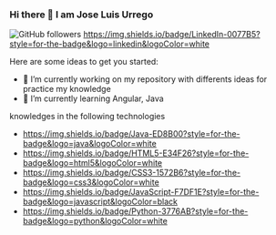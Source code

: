 ### Hi there 👋 I am Jose Luis Urrego

![GitHub followers](https://img.shields.io/github/followers/joseurrego?style=social)
https://img.shields.io/badge/LinkedIn-0077B5?style=for-the-badge&logo=linkedin&logoColor=white


Here are some ideas to get you started:

- 🔭 I’m currently working on my repository with differents ideas for practice my knowledge
- 🌱 I’m currently learning Angular, Java

knowledges in the following technologies


- https://img.shields.io/badge/Java-ED8B00?style=for-the-badge&logo=java&logoColor=white
- https://img.shields.io/badge/HTML5-E34F26?style=for-the-badge&logo=html5&logoColor=white
- https://img.shields.io/badge/CSS3-1572B6?style=for-the-badge&logo=css3&logoColor=white
- https://img.shields.io/badge/JavaScript-F7DF1E?style=for-the-badge&logo=javascript&logoColor=black
- https://img.shields.io/badge/Python-3776AB?style=for-the-badge&logo=python&logoColor=white
